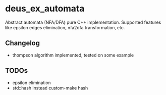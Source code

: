# deus_ex_automata
Abstract automata (NFA/DFA) pure C++ implementation. Supported features like epsilon edges elimination, nfa2dfa transformation, etc.

## Changelog
  - thompson algorithm implemented, tested on some example
  
## TODOs
  - epsilon elimination
  - std::hash instead custom-make hash
